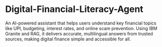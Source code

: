 # Digital-Financial-Literacy-Agent
An AI-powered assistant that helps users understand key financial topics like UPI, budgeting, interest rates, and online scam prevention. Using IBM Granite and RAG, it delivers accurate, multilingual answers from trusted sources, making digital finance simple and accessible for all.
